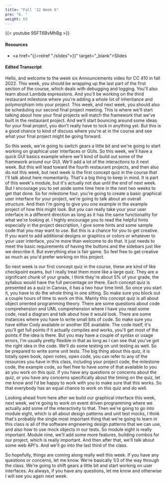 ```yaml
---
title: "Fall '22 Week 6"
pre: "6. "
weight: 60
---
```


{{< youtube 9SFT6BvMhBg >}}

#### Resources

* <a href="{{<relref "./slides">}}" target="_blank">Slides</a>

#### Edited Transcript

Hello, and welcome to the week six Announcements video for CC 410 in fall 2022. This week, you should be wrapping up the last part of the first section of the course, which deals with debugging and logging. You'll also learn about Lambda expressions. And you'll be working on the third restaurant milestone where you're adding a whole lot of inheritance and polymorphism into your project. This week, and next week, you should also be scheduling our second final project meeting. This is where we'll start talking about how your final projects will match the framework that we've built in the restaurant project. And we'll start bouncing around some ideas for your final project, you don't really have to lock in anything yet. But this is a good chance to kind of discuss where you're at in the course and see what your final project might be going forward. 

So this week, we're going to switch gears a little bit and we're going to start working on graphical user interfaces or GUIs. So this week, we'll have a quick GUI basics example where we'll kind of build out some of the framework around our GUI. We'll add a lot of the interactions to it next week. But this will lead toward the fourth restaurant projects, and then also do not this week, but next week is the first concept quiz in the course that I'll talk about here momentarily. That's a big thing to keep in mind. It is part of this week's module, but it's actually not due until the end of next week. But I encourage you to set aside some time here in the next two weeks to get that done. So for milestone four, you're going to create a basic graphical user interface for your project, we're going to talk about an overall structure. And then I'm going to give you one example in the example project of how this might look. But you can really take your your user interface in a different direction as long as it has the same functionality for what we're looking at. I highly encourage you to read the helpful hints especially in the project description, I give some hints and some sample code that you may want to use. But this is a chance for you to get creative. If you want to add additional designs or graphics or colors or whatever to your user interface, you're more than welcome to do that. It just needs to meet the basic requirements of having the buttons and the sidebars just like we describe it. But everything else is fair game. So feel free to get creative as much as you'd prefer working on this project.

So next week is our first concept quiz in the course, these are kind of like checkpoint exams, but I really treat them more like a large quiz. They are a significant chunk of your grade, I think they're about 5% of your grade, the syllabus would have the full percentage on there. Each concept quiz is presented as a quiz in Canvas, it has a two hour time limit. So once you start it, you have to do the whole thing in one sitting. So make sure you block out a couple hours of time to work on this. Mainly this concept quiz is all about object oriented programming theory. There are some questions about code comprehension and UML comprehension where I have you read some code, read a diagram and talk about how it would look. There are some instances where you have to write small bits of code. So make sure you have either Cody available or another IDE available. The code itself, it's you'll get full points if it actually compiles and works, you'll get most of the points if the idea is there. But you may have a couple of syntax or usage errors, I'm usually pretty flexible in that as long as I can see that you've got the right idea in the code. We'll do some testing on unit testing as well. So be prepared to write some unit tests. The big thing about this quiz, it is totally open book, open notes, open code, you can refer to any of the resources you have in this class, including your project code, the milestone code, the example code, so feel free to have some of that available to you as you work on this quiz. If you have any questions or concerns about the quiz, or you have any concerns specifically about the timing on the quiz, let me know and I'd be happy to work with you to make sure that this works. So that everybody has an equal chance to work on this quiz and do well.

Looking ahead from here after we build our graphical interface this week, next week, we're going to work on event driven programming where we actually add some of the interactivity to that. Then we're going to go into module eight, which is all about design patterns and unit test mocks, I think that's probably the single most important thing that we're going to learn in this class is all of the software engineering design patterns that we can use, and also how to use mock objects in our tests. So module eight is really important. Module nine, we'll add some more features, building combos for our project, which is really important. And then after that, we'll talk about some web API's. And we'll go into the last third of the class. 

So hopefully, things are coming along really well this week. If you have any questions or concerns, let me know. We're basically 1/3 of the way through the class. We're going to shift gears a little bit and start working on user interfaces. As always, if you have any questions, let me know and otherwise I will see you again next week.



